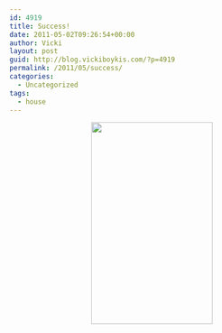 ```yaml
---
id: 4919
title: Success!
date: 2011-05-02T09:26:54+00:00
author: Vicki
layout: post
guid: http://blog.vickiboykis.com/?p=4919
permalink: /2011/05/success/
categories:
  - Uncategorized
tags:
  - house
---
```

<p style="text-align: center;">
  <a href="http://blog.vickiboykis.com/wp-content/uploads/2011/05/IMAG0775.jpg"><img class="aligncenter size-full wp-image-4920" title="IMAG0775" src="http://blog.vickiboykis.com/wp-content/uploads/2011/05/IMAG0775.jpg" alt="" width="215" height="358" /></a>
</p>